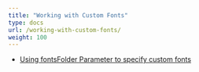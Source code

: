 ```yaml
---
title: "Working with Custom Fonts"
type: docs
url: /working-with-custom-fonts/
weight: 100
---
```


- [Using fontsFolder Parameter to specify custom fonts](/slides/using-fontsfolder-parameter-to-specify-custom-fonts/)
